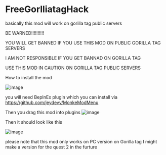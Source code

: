 # FreeGorlliatagHack
basically this mod will work on gorilla tag  public servers

BE WARNED!!!!!!!!!!

YOU WILL GET BANNED IF YOU USE THIS MOD ON PUBLIC GORILLA  TAG SERVERS 

I AM NOT RESPONSIBLE  IF YOU GET BANNAD ON GORILLA TAG 

USE THIS MOD IN CAUTION  ON GORILLA TAG PUBLIC SERVERS 



How to install the mod 

![image](https://user-images.githubusercontent.com/87237998/125168379-97595680-e1a5-11eb-9a37-4759d58fa8ef.png)


you will need  BepInEx plugin which you can install via https://github.com/jeydevv/MonkeModMenu

Then you drag this mod into plugins ![image](https://user-images.githubusercontent.com/87237998/125168415-cd96d600-e1a5-11eb-9983-240c0ca96e05.png)


Then it should look like this 

![image](https://user-images.githubusercontent.com/87237998/125168426-d8516b00-e1a5-11eb-9136-3c3778b862c5.png)


please note that this mod only works on PC version on Gorilla tag I might make a version for the quest 2 in the furture 
